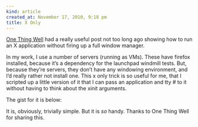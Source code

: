 ```yaml
---
kind: article
created_at: November 17, 2010, 9:18 pm
title: X Only
---
```


<div><p><a href="http://onethingwell.org/post/1432068153/x-only">One Thing Well</a> had a really useful post not too long ago showing how to run an X application without firing up a full window manager.</p>
<p>In my work, I use a number of servers (running as VMs). These have firefox installed, because it&#8217;s a dependency for the launchpad windmill tests. But, because they&#8217;re servers, they don&#8217;t have any windowing environment, and I&#8217;d really rather not install one. This x only trick is so useful for me, that I scripted up a little version of it that I can pass an application and tty # to it without having to think about the xinit arguments.</p>
<p>The gist for it is below:</p>
<script src="https://gist.github.com/704532.js?file=xonly"></script><p>It is, obviously, trivially simple. But it is <em>so</em> handy. Thanks to One Thing Well for sharing this.</p></div>